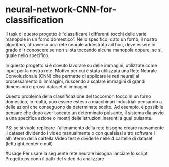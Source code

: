 # neural-network-CNN-for-classification


Il task di questo progetto è “classificare i differenti tocchi delle varie manopole in un forno domestico”.
Nello specifico, dato un forno, il nostro algoritmo, attraverso una rete neurale addestrata ad hoc, deve essere in grado di riconoscere se non si sta toccando alcuna manopola oppure, se si, quale nello specifico.

In questo progetto si è dovuto lavorare su delle immagini, utilizzate come input per la nostra rete. Motivo per cui è stata utilizzata una Rete Neurale Convoluzionale (CNN) che permette di applicare le reti neurali al processamento di immagini, riuscendo a scalare immagini di grandi dimensioni e grossi dataset di immagini.

Questo problema della classificazione del tocco/non tocco in un forno domestico, in realtà, può essere esteso a macchinari industriali pensando a delle azioni che conseguono da determinate scelte. Ad esempio, è possibile pensare che dopo aver toccato un determinato pulsante, il sistema dia avvio a una specifica azione o mostri delle istruzioni inerenti a quel pulsante.


PS: se si vuole replicare l'allenamento della rete bisogna creare nuovamente il dataset dividendo i video manualmente o con qualsiasi altro software i all'interno della cartella Video test e dividerle  nelle 4 cartelle di dataset (left,right,center e null)

#Usage
Per usare la seguente rete neurale bisogna lanciare lo script Progetto.py conn il path del video da analizzare
